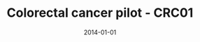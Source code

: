 ---
title: Colorectal cancer pilot - CRC01
image: https://www.cycif.org/assets/img/tnp-2020/crc-case-1-ffpe-cycif-pilot.jpg
date: 2014-01-01
minerva_link: https://www.cycif.org/data/tnp-2020/osd-crc-case-1-ffpe-cycif-pilot.html
info_link: /atlas-datasets/lin-wang-coy-2021/
show_page_link: false
tags:
    - narrated
    - CRC
    - cycif
---